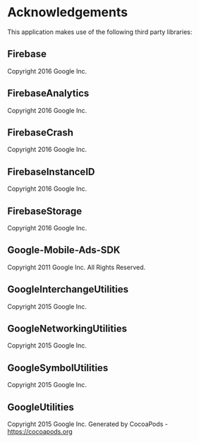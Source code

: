 # Acknowledgements
This application makes use of the following third party libraries:

## Firebase

Copyright 2016 Google Inc.

## FirebaseAnalytics

Copyright 2016 Google Inc.

## FirebaseCrash

Copyright 2016 Google Inc.

## FirebaseInstanceID

Copyright 2016 Google Inc.

## FirebaseStorage

Copyright 2016 Google Inc.

## Google-Mobile-Ads-SDK

Copyright 2011 Google Inc. All Rights Reserved.

## GoogleInterchangeUtilities

Copyright 2015 Google Inc.

## GoogleNetworkingUtilities

Copyright 2015 Google Inc.

## GoogleSymbolUtilities

Copyright 2015 Google Inc.

## GoogleUtilities

Copyright 2015 Google Inc.
Generated by CocoaPods - https://cocoapods.org

